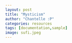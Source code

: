 ```yaml
---
layout: post
title: "Mysticism"
author: "Chantelle :P"
categories: resources
tags: [documentation,sample]
image: sufi.jpeg
---
```

